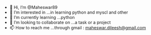 - 👋 Hi, I’m @Maheswar89
- 👀 I’m interested in ...in learning python and myscl and other 
- 🌱 I’m currently learning ...python
- 💞️ I’m looking to collaborate on ...a task or a project
- 📫 How to reach me ...through gmail : maheswar.dileesh@gmail.com

<!---
Maheswar89/Maheswar89 is a ✨ special ✨ repository because its `README.md` (this file) appears on your GitHub profile.
You can click the Preview link to take a look at your changes.
--->
